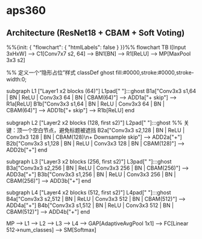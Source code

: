 # aps360

## Architecture (ResNet18 + CBAM + Soft Voting)

%%{init: { "flowchart": { "htmlLabels": false } }}%%
flowchart TB
  I[Input 3xHxW] --> C1[Conv7x7 s2, 64] --> BN1[BN] --> R1[ReLU] --> MP[MaxPool 3x3 s2]

  %% 定义一个“隐形占位”样式
  classDef ghost fill:#0000,stroke:#0000,stroke-width:0;

  subgraph L1 ["Layer1 x2 blocks (64)"]
    L1pad[" "]:::ghost
    B1a["Conv3x3 s1,64 | BN | ReLU | Conv3x3 64 | BN | CBAM(64)"] --> ADD1a["+ skip"] --> R1a[ReLU]
    B1b["Conv3x3 s1,64 | BN | ReLU | Conv3x3 64 | BN | CBAM(64)"] --> ADD1b["+ skip"] --> R1b[ReLU]
  end

  subgraph L2 ["Layer2 x2 blocks (128, first s2)"]
    L2pad[" "]:::ghost           %% 关键：顶一个空白节点，避免标题被遮挡
    B2a["Conv3x3 s2,128 | BN | ReLU | Conv3x3 128 | BN | CBAM(128)\n+ Downsample skip"] --> ADD2a["+"]
    B2b["Conv3x3 s1,128 | BN | ReLU | Conv3x3 128 | BN | CBAM(128)"] --> ADD2b["+"]
  end

  subgraph L3 ["Layer3 x2 blocks (256, first s2)"]
    L3pad[" "]:::ghost
    B3a["Conv3x3 s2,256 | BN | ReLU | Conv3x3 256 | BN | CBAM(256)"] --> ADD3a["+"]
    B3b["Conv3x3 s1,256 | BN | ReLU | Conv3x3 256 | BN | CBAM(256)"] --> ADD3b["+"]
  end

  subgraph L4 ["Layer4 x2 blocks (512, first s2)"]
    L4pad[" "]:::ghost
    B4a["Conv3x3 s2,512 | BN | ReLU | Conv3x3 512 | BN | CBAM(512)"] --> ADD4a["+"]
    B4b["Conv3x3 s1,512 | BN | ReLU | Conv3x3 512 | BN | CBAM(512)"] --> ADD4b["+"]
  end

  MP --> L1 --> L2 --> L3 --> L4 --> GAP[AdaptiveAvgPool 1x1] --> FC[Linear 512->num_classes] --> SM[Softmax]
